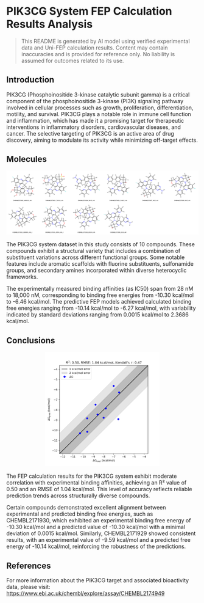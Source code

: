 # PIK3CG System FEP Calculation Results Analysis  

> This README is generated by AI model using verified experimental data and Uni-FEP calculation results. Content may contain inaccuracies and is provided for reference only. No liability is assumed for outcomes related to its use.  

## Introduction  

PIK3CG (Phosphoinositide 3-kinase catalytic subunit gamma) is a critical component of the phosphoinositide 3-kinase (PI3K) signaling pathway involved in cellular processes such as growth, proliferation, differentiation, motility, and survival. PIK3CG plays a notable role in immune cell function and inflammation, which has made it a promising target for therapeutic interventions in inflammatory disorders, cardiovascular diseases, and cancer. The selective targeting of PIK3CG is an active area of drug discovery, aiming to modulate its activity while minimizing off-target effects.  

## Molecules

![Molecular structures of representative compounds](mol_grid.png)

The PIK3CG system dataset in this study consists of 10 compounds. These compounds exhibit a structural variety that includes a combination of substituent variations across different functional groups. Some notable features include aromatic scaffolds with fluorine substituents, sulfonamide groups, and secondary amines incorporated within diverse heterocyclic frameworks.  

The experimentally measured binding affinities (as IC50) span from 28 nM to 18,000 nM, corresponding to binding free energies from -10.30 kcal/mol to -6.46 kcal/mol. The predictive FEP models achieved calculated binding free energies ranging from -10.14 kcal/mol to -6.27 kcal/mol, with variability indicated by standard deviations ranging from 0.0015 kcal/mol to 2.3686 kcal/mol.  

## Conclusions  

<p align="center"><img src="result_dG.png" width="300"></p>

The FEP calculation results for the PIK3CG system exhibit moderate correlation with experimental binding affinities, achieving an R² value of 0.50 and an RMSE of 1.04 kcal/mol. This level of accuracy reflects reliable prediction trends across structurally diverse compounds.  

Certain compounds demonstrated excellent alignment between experimental and predicted binding free energies, such as CHEMBL2171930, which exhibited an experimental binding free energy of -10.30 kcal/mol and a predicted value of -10.30 kcal/mol with a minimal deviation of 0.0015 kcal/mol. Similarly, CHEMBL2171929 showed consistent results, with an experimental value of -9.59 kcal/mol and a predicted free energy of -10.14 kcal/mol, reinforcing the robustness of the predictions.  

## References  

For more information about the PIK3CG target and associated bioactivity data, please visit:  
https://www.ebi.ac.uk/chembl/explore/assay/CHEMBL2174949  
